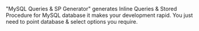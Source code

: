 "MySQL Queries & SP Generator"  generates Inline Queries & Stored Procedure for MySQL database it makes your development rapid. You just need to point database & select options you require.